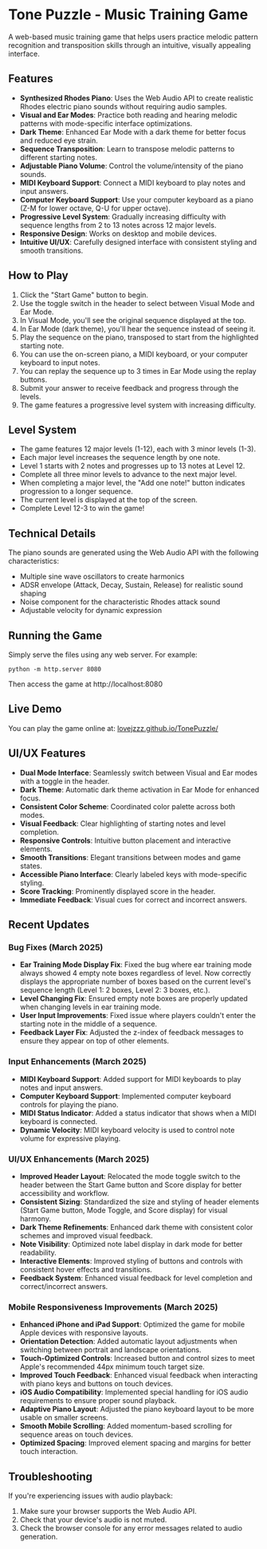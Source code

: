 # Tone Puzzle - Music Training Game

A web-based music training game that helps users practice melodic pattern recognition and transposition skills through an intuitive, visually appealing interface.

## Features

- **Synthesized Rhodes Piano**: Uses the Web Audio API to create realistic Rhodes electric piano sounds without requiring audio samples.
- **Visual and Ear Modes**: Practice both reading and hearing melodic patterns with mode-specific interface optimizations.
- **Dark Theme**: Enhanced Ear Mode with a dark theme for better focus and reduced eye strain.
- **Sequence Transposition**: Learn to transpose melodic patterns to different starting notes.
- **Adjustable Piano Volume**: Control the volume/intensity of the piano sounds.
- **MIDI Keyboard Support**: Connect a MIDI keyboard to play notes and input answers.
- **Computer Keyboard Support**: Use your computer keyboard as a piano (Z-M for lower octave, Q-U for upper octave).
- **Progressive Level System**: Gradually increasing difficulty with sequence lengths from 2 to 13 notes across 12 major levels.
- **Responsive Design**: Works on desktop and mobile devices.
- **Intuitive UI/UX**: Carefully designed interface with consistent styling and smooth transitions.

## How to Play

1. Click the "Start Game" button to begin.
2. Use the toggle switch in the header to select between Visual Mode and Ear Mode.
3. In Visual Mode, you'll see the original sequence displayed at the top.
4. In Ear Mode (dark theme), you'll hear the sequence instead of seeing it.
5. Play the sequence on the piano, transposed to start from the highlighted starting note.
6. You can use the on-screen piano, a MIDI keyboard, or your computer keyboard to input notes.
7. You can replay the sequence up to 3 times in Ear Mode using the replay buttons.
8. Submit your answer to receive feedback and progress through the levels.
9. The game features a progressive level system with increasing difficulty.

## Level System

- The game features 12 major levels (1-12), each with 3 minor levels (1-3).
- Each major level increases the sequence length by one note.
- Level 1 starts with 2 notes and progresses up to 13 notes at Level 12.
- Complete all three minor levels to advance to the next major level.
- When completing a major level, the "Add one note!" button indicates progression to a longer sequence.
- The current level is displayed at the top of the screen.
- Complete Level 12-3 to win the game!

## Technical Details

The piano sounds are generated using the Web Audio API with the following characteristics:
- Multiple sine wave oscillators to create harmonics
- ADSR envelope (Attack, Decay, Sustain, Release) for realistic sound shaping
- Noise component for the characteristic Rhodes attack sound
- Adjustable velocity for dynamic expression

## Running the Game

Simply serve the files using any web server. For example:

```
python -m http.server 8080
```

Then access the game at http://localhost:8080

## Live Demo

You can play the game online at: [lovejzzz.github.io/TonePuzzle/](https://lovejzzz.github.io/TonePuzzle/)

## UI/UX Features

- **Dual Mode Interface**: Seamlessly switch between Visual and Ear modes with a toggle in the header.
- **Dark Theme**: Automatic dark theme activation in Ear Mode for enhanced focus.
- **Consistent Color Scheme**: Coordinated color palette across both modes.
- **Visual Feedback**: Clear highlighting of starting notes and level completion.
- **Responsive Controls**: Intuitive button placement and interactive elements.
- **Smooth Transitions**: Elegant transitions between modes and game states.
- **Accessible Piano Interface**: Clearly labeled keys with mode-specific styling.
- **Score Tracking**: Prominently displayed score in the header.
- **Immediate Feedback**: Visual cues for correct and incorrect answers.

## Recent Updates

### Bug Fixes (March 2025)

- **Ear Training Mode Display Fix**: Fixed the bug where ear training mode always showed 4 empty note boxes regardless of level. Now correctly displays the appropriate number of boxes based on the current level's sequence length (Level 1: 2 boxes, Level 2: 3 boxes, etc.).
- **Level Changing Fix**: Ensured empty note boxes are properly updated when changing levels in ear training mode.
- **User Input Improvements**: Fixed issue where players couldn't enter the starting note in the middle of a sequence.
- **Feedback Layer Fix**: Adjusted the z-index of feedback messages to ensure they appear on top of other elements.

### Input Enhancements (March 2025)

- **MIDI Keyboard Support**: Added support for MIDI keyboards to play notes and input answers.
- **Computer Keyboard Support**: Implemented computer keyboard controls for playing the piano.
- **MIDI Status Indicator**: Added a status indicator that shows when a MIDI keyboard is connected.
- **Dynamic Velocity**: MIDI keyboard velocity is used to control note volume for expressive playing.

### UI/UX Enhancements (March 2025)

- **Improved Header Layout**: Relocated the mode toggle switch to the header between the Start Game button and Score display for better accessibility and workflow.
- **Consistent Sizing**: Standardized the size and styling of header elements (Start Game button, Mode Toggle, and Score display) for visual harmony.
- **Dark Theme Refinements**: Enhanced dark theme with consistent color schemes and improved visual feedback.
- **Note Visibility**: Optimized note label display in dark mode for better readability.
- **Interactive Elements**: Improved styling of buttons and controls with consistent hover effects and transitions.
- **Feedback System**: Enhanced visual feedback for level completion and correct/incorrect answers.

### Mobile Responsiveness Improvements (March 2025)

- **Enhanced iPhone and iPad Support**: Optimized the game for mobile Apple devices with responsive layouts.
- **Orientation Detection**: Added automatic layout adjustments when switching between portrait and landscape orientations.
- **Touch-Optimized Controls**: Increased button and control sizes to meet Apple's recommended 44px minimum touch target size.
- **Improved Touch Feedback**: Enhanced visual feedback when interacting with piano keys and buttons on touch devices.
- **iOS Audio Compatibility**: Implemented special handling for iOS audio requirements to ensure proper sound playback.
- **Adaptive Piano Layout**: Adjusted the piano keyboard layout to be more usable on smaller screens.
- **Smooth Mobile Scrolling**: Added momentum-based scrolling for sequence areas on touch devices.
- **Optimized Spacing**: Improved element spacing and margins for better touch interaction.

## Troubleshooting

If you're experiencing issues with audio playback:
1. Make sure your browser supports the Web Audio API.
2. Check that your device's audio is not muted.
3. Check the browser console for any error messages related to audio generation. 